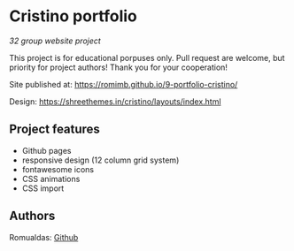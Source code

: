 # Cristino portfolio

_32 group website project_

This project is for educational porpuses only. Pull request are welcome, but priority for project authors! Thank you for your cooperation!

Site published at: https://romimb.github.io/9-portfolio-cristino/

Design: https://shreethemes.in/cristino/layouts/index.html

## Project features

-   Github pages
-   responsive design (12 column grid system)
-   fontawesome icons
-   CSS animations
-   CSS import

## Authors

Romualdas: [Github](https://github.com/romimb)
